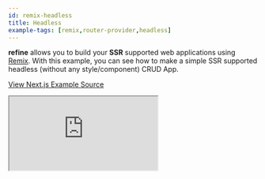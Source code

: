 ```yaml
---
id: remix-headless
title: Headless
example-tags: [remix,router-provider,headless]
---
```


**refine** allows you to build your **SSR** supported web applications using [Remix](https://remix.run/). With this example, you can see how to make a simple SSR supported headless (without any style/component) CRUD App.



[View Next.js Example Source](https://github.com/refinedev/refine/tree/master/examples/remix/headless)

<iframe loading="lazy" src="https://stackblitz.com//github/pankod/refine/tree/master/examples/remix/headless/?embed=1&view=preview&theme=dark&preset=node&ctl=1"
style={{width: "100%", height:"80vh", border: "0px", borderRadius: "8px", overflow:"hidden"}}
    title="refine-remix-headless-example"
></iframe>
